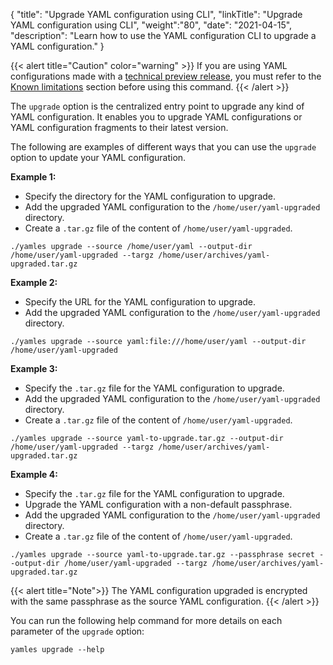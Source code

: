 {
"title": "Upgrade YAML configuration using CLI",
"linkTitle": "Upgrade YAML configuration using CLI",
"weight":"80",
"date": "2021-04-15",
"description": "Learn how to use the YAML configuration CLI to upgrade a YAML configuration."
}

{{< alert title="Caution" color="warning" >}}
If you are using YAML configurations made with a [technical preview release](/docs/apim_relnotes/20210330_apimgr_relnotes/#yaml-configuration-store-technical-preview-capability), you must refer to the [Known limitations](/docs/apim_yamles/apim_yamles_references/yamles_known_limitations) section before using this command. {{< /alert >}}

The `upgrade` option is the centralized entry point to upgrade any kind of YAML configuration. It enables you to upgrade YAML configurations or YAML configuration fragments to their latest version.

The following are examples of different ways that you can use the `upgrade` option to update your YAML configuration.

**Example 1:**

* Specify the directory for the YAML configuration to upgrade.
* Add the upgraded YAML configuration to the `/home/user/yaml-upgraded` directory.
* Create a `.tar.gz` file of the content of `/home/user/yaml-upgraded`.

```
./yamles upgrade --source /home/user/yaml --output-dir /home/user/yaml-upgraded --targz /home/user/archives/yaml-upgraded.tar.gz
```

**Example 2:**

* Specify the URL for the YAML configuration to upgrade.
* Add the upgraded YAML configuration to the `/home/user/yaml-upgraded` directory.

```
./yamles upgrade --source yaml:file:///home/user/yaml --output-dir /home/user/yaml-upgraded
```

**Example 3:**

* Specify the `.tar.gz` file for the YAML configuration to upgrade.
* Add the upgraded YAML configuration to the `/home/user/yaml-upgraded` directory.
* Create a `.tar.gz` file of the content of `/home/user/yaml-upgraded`.

```
./yamles upgrade --source yaml-to-upgrade.tar.gz --output-dir /home/user/yaml-upgraded --targz /home/user/archives/yaml-upgraded.tar.gz
```

**Example 4:**

* Specify the `.tar.gz` file for the YAML configuration to upgrade.
* Upgrade the YAML configuration with a non-default passphrase.
* Add the upgraded YAML configuration to the `/home/user/yaml-upgraded` directory.
* Create a `.tar.gz` file of the content of `/home/user/yaml-upgraded`.

```
./yamles upgrade --source yaml-to-upgrade.tar.gz --passphrase secret --output-dir /home/user/yaml-upgraded --targz /home/user/archives/yaml-upgraded.tar.gz
```

{{< alert title="Note">}}
The YAML configuration upgraded is encrypted with the same passphrase as the source YAML configuration.
{{< /alert >}}

You can run the following help command for more details on each parameter of the `upgrade` option:

```
yamles upgrade --help
```
